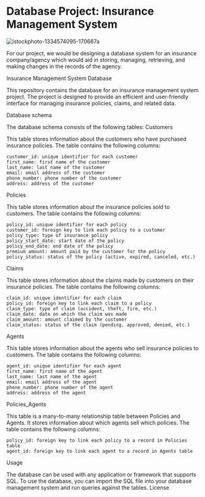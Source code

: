# Database Project: Insurance Management System

![istockphoto-1334574095-170667a](https://user-images.githubusercontent.com/102630199/226198462-88bddc4e-aff8-4b01-a72a-7977a0d19575.jpg)

For our project, we would be designing a database system for an insurance company/agency which would aid in storing, managing, retrieving, and making changes in the records of the agency.

Insurance Management System Database

This repository contains the database for an insurance management system project. The project is designed to provide an efficient and user-friendly interface for managing insurance policies, claims, and related data.

Database schema

The database schema consists of the following tables:
Customers

This table stores information about the customers who have purchased insurance policies. The table contains the following columns:

    customer_id: unique identifier for each customer
    first_name: first name of the customer
    last_name: last name of the customer
    email: email address of the customer
    phone_number: phone number of the customer
    address: address of the customer

Policies

This table stores information about the insurance policies sold to customers. The table contains the following columns:

    policy_id: unique identifier for each policy
    customer_id: foreign key to link each policy to a customer
    policy_type: type of insurance policy
    policy_start_date: start date of the policy
    policy_end_date: end date of the policy
    premium_amount: amount paid by the customer for the policy
    policy_status: status of the policy (active, expired, canceled, etc.)

Claims

This table stores information about the claims made by customers on their insurance policies. The table contains the following columns:

    claim_id: unique identifier for each claim
    policy_id: foreign key to link each claim to a policy
    claim_type: type of claim (accident, theft, fire, etc.)
    claim_date: date on which the claim was made
    claim_amount: amount claimed by the customer
    claim_status: status of the claim (pending, approved, denied, etc.)

Agents

This table stores information about the agents who sell insurance policies to customers. The table contains the following columns:

    agent_id: unique identifier for each agent
    first_name: first name of the agent
    last_name: last name of the agent
    email: email address of the agent
    phone_number: phone number of the agent
    address: address of the agent

Policies_Agents

This table is a many-to-many relationship table between Policies and Agents. It stores information about which agents sell which policies. The table contains the following columns:

    policy_id: foreign key to link each policy to a record in Policies table
    agent_id: foreign key to link each agent to a record in Agents table

Usage

The database can be used with any application or framework that supports SQL. To use the database, you can import the SQL file into your database management system and run queries against the tables.
License
